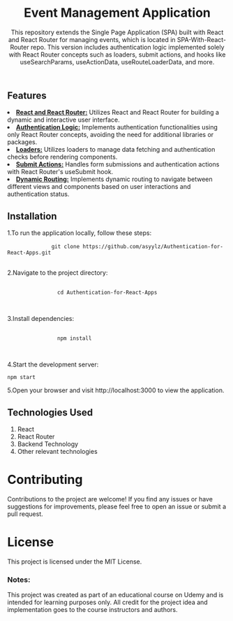 <body>
    <header>
        <h1>Event Management Application</h1>
        <p>This repository extends the Single Page Application (SPA)  built with React and React Router for managing
            events, which is located in SPA-With-React-Router repo. This version includes authentication logic implemented solely with React Router concepts such as loaders,
            submit actions, and hooks like useSearchParams, useActionData, useRouteLoaderData, and more. </p>
    </header>
    <section>
        <h1>Features</h1>
        <li><u><b>React and React Router:</b></u> Utilizes React and React Router for building a dynamic and interactive
            user interface.</li>
        <li><u><b>Authentication Logic:</b></u> Implements authentication functionalities using only React Router
            concepts, avoiding the need for additional libraries or packages.</li>
        <li><u><b>Loaders:</b></u> Utilizes loaders to manage data fetching and authentication checks before rendering
            components.</li>
        <li><u><b>Submit Actions:</b></u> Handles form submissions and authentication actions with React Router's
            useSubmit hook.</li>
        <li><u><b>Dynamic Routing:</b></u> Implements dynamic routing to navigate between different views and components
            based on user interactions and authentication status.</li>
    </section>
    <section>
        <h1>Installation</h1>
        <p>1.To run the application locally, follow these steps:</p>
        <pre>
            <code>git clone https://github.com/asyylz/Authentication-for-React-Apps.git</code>
        </pre>
        <p>2.Navigate to the project directory:</p>
        <pre>
            <code>
                cd Authentication-for-React-Apps
            </code>
        </pre>
        3.Install dependencies:
        <pre>
            <code>
                npm install
            </code>
        </pre>
        4.Start the development server:
        <pre><code>npm start</code></pre>
        5.Open your browser and visit http://localhost:3000 to view the application.
    </section>
    <section>
        <h1>Technologies Used</h1>
        <ol>
            <li>React</li>
            <li>React Router</li>
            <li>Backend Technology</li>
            <li>Other relevant technologies</li>
        </ol>
    </section>
    <footer>
        <h1>Contributing</h1>
        <p>Contributions to the project are welcome! If you find any issues or have suggestions for improvements, please
            feel free to open an issue or submit a pull request.</p>
        <h1>License</h1>
        <p>This project is licensed under the MIT License.</p>
        <strong>
            <h3>Notes:</h3>
        </strong>
        This project was created as part of an educational course on Udemy and is intended for learning purposes only.
        All credit for the project idea and implementation goes to the course instructors and authors.
    </footer>

</body>
